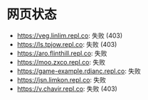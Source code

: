# 网页状态
- https://veg.linlim.repl.co: 失败 (403)
- https://ls.tpjow.repl.co: 失败 (403)
- https://aro.flinthill.repl.co: 失败
- https://moo.zxco.repl.co: 失败
- https://game-example.rdianc.repl.co: 失败
- https://jsn.limkon.repl.co: 失败
- https://v.chavir.repl.co: 失败 (403)

